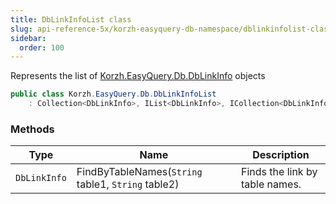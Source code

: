 ```yaml
---
title: DbLinkInfoList class
slug: api-reference-5x/korzh-easyquery-db-namespace/dblinkinfolist-class
sidebar:
  order: 100
---
```


Represents the list of [Korzh.EasyQuery.Db.DbLinkInfo](///////////////easyquery/docs/api-reference-5x/korzh-easyquery-db-namespace/dblinkinfo-class) objects
```csharp
public class Korzh.EasyQuery.Db.DbLinkInfoList
    : Collection<DbLinkInfo>, IList<DbLinkInfo>, ICollection<DbLinkInfo>, IEnumerable<DbLinkInfo>, IEnumerable, IList, ICollection, IReadOnlyList<DbLinkInfo>, IReadOnlyCollection<DbLinkInfo>

```

### Methods

| Type | Name | Description | 
| --- | --- | --- | 
| `DbLinkInfo` | FindByTableNames(`String` table1, `String` table2) | Finds the link by table names. |
